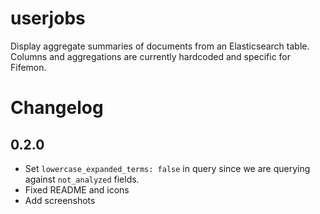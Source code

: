 # userjobs

Display aggregate summaries of documents from an Elasticsearch table. 
Columns and aggregations are currently hardcoded and specific for Fifemon.

# Changelog

## 0.2.0

* Set `lowercase_expanded_terms: false` in query since we are querying against `not_analyzed` fields.
* Fixed README and icons
* Add screenshots
